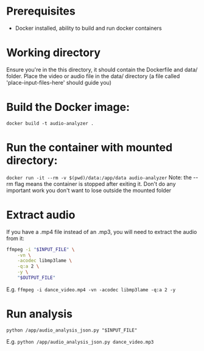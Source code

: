 # Prerequisites
- Docker installed, ability to build and run docker containers

# Working directory
Ensure you're in the this directory, it should contain the Dockerfile and data/ folder. Place the video or audio file in the data/ directory (a file called 'place-input-files-here' should guide you)

# Build the Docker image:
`docker build -t audio-analyzer .`

# Run the container with mounted directory:
`docker run -it --rm -v $(pwd)/data:/app/data audio-analyzer`
Note: the --rm flag means the container is stopped after exiting it. Don't do any important work you don't want to lose outside the mounted folder

# Extract audio
If you have a .mp4 file instead of an .mp3, you will need to extract the audio from it:

``` bash
ffmpeg -i "$INPUT_FILE" \
    -vn \
    -acodec libmp3lame \
    -q:a 2 \
    -y \
    "$OUTPUT_FILE"
```

E.g. `ffmpeg -i dance_video.mp4 -vn -acodec libmp3lame -q:a 2 -y`

# Run analysis
`python /app/audio_analysis_json.py "$INPUT_FILE"`

E.g. `python /app/audio_analysis_json.py dance_video.mp3`

